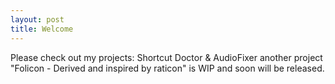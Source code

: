 ```yaml
---
layout: post
title: Welcome 
---
```


Please check out my projects: Shortcut Doctor & AudioFixer
another project "Folicon - Derived and inspired by raticon" is WIP and soon will be released.
